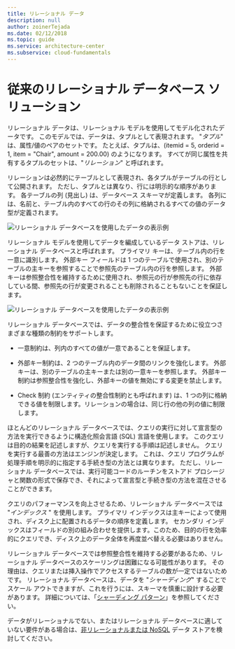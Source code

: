```yaml
---
title: リレーショナル データ
description: null
author: zoinerTejada
ms.date: 02/12/2018
ms.topic: guide
ms.service: architecture-center
ms.subservice: cloud-fundamentals
---
```


# <a name="traditional-relational-database-solutions"></a>従来のリレーショナル データベース ソリューション

リレーショナル データは、リレーショナル モデルを使用してモデル化されたデータです。 このモデルでは、データは、タプルとして表現されます。 "*タプル*" は、属性/値のペアのセットです。 たとえば、タプルは、(itemid = 5, orderid = 1, item = "Chair", amount = 200.00) のようになります。 すべてが同じ属性を共有するタプルのセットは、"*リレーション*" と呼ばれます。

リレーションは必然的にテーブルとして表現され、各タプルがテーブルの行として公開されます。 ただし、タプルとは異なり、行には明示的な順序があります。 各テーブルの列 (見出し) は、データベース スキーマが定義します。 各列には、名前と、テーブル内のすべての行のその列に格納されるすべての値のデータ型が定義されます。

![リレーショナル データベースを使用したデータの表示例](../images/example-relational.png)

リレーショナル モデルを使用してデータを編成しているデータ ストアは、リレーショナル データベースと呼ばれます。 プライマリ キーは、テーブル内の行を一意に識別します。 外部キー フィールドは 1 つのテーブルで使用され、別のテーブルの主キーを参照することで参照先のテーブル内の行を参照します。 外部キーは参照整合性を維持するために使用され、参照元の行が参照先の行に依存している間、参照先の行が変更されることも削除されることもないことを保証します。

![リレーショナル データベースを使用したデータの表示例](../images/example-relational2.png)

リレーショナル データベースでは、データの整合性を保証するために役立つさまざまな種類の制約をサポートします。

- 一意制約は、列内のすべての値が一意であることを保証します。

- 外部キー制約は、2 つのテーブル内のデータ間のリンクを強化します。 外部キーは、別のテーブルの主キーまたは別の一意キーを参照します。 外部キー制約は参照整合性を強化し、外部キーの値を無効にする変更を禁止します。

- Check 制約 (エンティティの整合性制約とも呼ばれます) は、1 つの列に格納できる値を制限します。リレーションの場合は、同じ行の他の列の値に制限します。

ほとんどのリレーショナル データベースでは、クエリの実行に対して宣言型の方法を実行できるように構造化照会言語 (SQL) 言語を使用します。 このクエリは目的の結果を記述しますが、クエリを実行する手順は記述しません。 クエリを実行する最善の方法はエンジンが決定します。 これは、クエリ プログラムが処理手順を明示的に指定する手続き型の方法とは異なります。 ただし、リレーショナル データベースでは、実行可能コードのルーチンをストアド プロシージャと関数の形式で保存でき、それによって宣言型と手続き型の方法を混在させることができます。

クエリのパフォーマンスを向上させるため、リレーショナル データベースでは "*インデックス* " を使用します。 プライマリ インデックスは主キーによって使用され、ディスク上に配置されるデータの順序を定義します。 セカンダリ インデックスはフィールドの別の組み合わせを提供します。このため、目的の行を効率的にクエリでき、ディスク上のデータ全体を再度並べ替える必要はありません。

リレーショナル データベースでは参照整合性を維持する必要があるため、リレーショナル データベースのスケーリングは困難になる可能性があります。 その理由は、クエリまたは挿入操作でアクセスするテーブルの数が一定ではないためです。 リレーショナル データベースは、データを "*シャーディング*" することでスケール アウトできますが、これを行うには、スキーマを慎重に設計する必要があります。 詳細については、「[シャーディング パターン](../../patterns/sharding.md)」を参照してください。

データがリレーショナルでない、またはリレーショナル データベースに適していない要件がある場合は、[非リレーショナルまたは NoSQL](../big-data/non-relational-data.md) データ ストアを検討してください。
